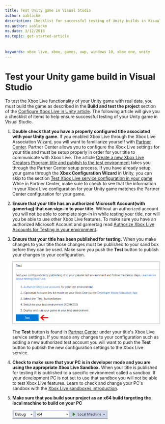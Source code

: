 ```yaml
---
title: Test Unity game in Visual Studio
author: aablackm
description: Checklist for successful testing of Unity builds in Visual Studio.  
ms.author: aablackm
ms.date: 3/12/2018
ms.topic: get-started-article


keywords: xbox live, xbox, games, uwp, windows 10, xbox one, unity
---
```

# Test your Unity game build in Visual Studio

To test the Xbox Live functionality of your Unity game with real data, you must build the game as described in the **Build and test the project** section of the [Configure Xbox Live in Unity article](configure-xbox-live-in-unity.md). The following article will give you a checklist of items to help ensure successful testing of your Unity game in Visual Studio.

1. **Double check that you have a properly configured title associated with your Unity game.**
    If you enabled Xbox Live through the Xbox Live Association Wizard, you will want to familiarize yourself with [Partner Center](https://partner.microsoft.com/dashboard). Partner Center allows you to configure the Xbox Live settings for your title and must be setup properly in order for your title to communicate with Xbox Live. The article [Create a new Xbox Live Creators Program title and publish to the test environment](create-and-test-a-new-creators-title.md) takes you through the Partner Center setup process. If you have already setup your game through the **Xbox Configuration Wizard** in Unity, you can skip to the section [Test Xbox Live service configuration in your game](create-and-test-a-new-creators-title.md#test-xbox-live-service-configuration-in-your-game). While in Partner Center, make sure to check to see that the information in your Xbox Live configuration for your Unity game matches the Partner Center configuration for your game.

2. **Ensure that your title has an authorized Microsoft Account(with gamertag) that can sign-in to your title.**
    Without an authorized account you will not be able to complete sign-in in while testing your title, nor will you be able to use other Xbox Live features. To make sure you have an authorized Microsoft Account and gamertag read [Authorize Xbox Live Accounts for Testing in your environment](authorize-xbox-live-accounts.md).

3. **Ensure that your title has been published for testing.**
    When you make changes to your title those changes must be published to your sand box before they can be used. Make sure you push the **Test** button to publish your changes to your configuration.

    ![Publish for test image](../images/creators_udc/creators_udc_xboxlive_config_test.png)

    The **Test** button is found in [Partner Center](https://partner.microsoft.com/dashboard) under your title's Xbox Live service settings. If you made any changes to your configuration such as adding a new authorized test account you will want to push the **Test** button to publish the new configuration settings to the Xbox Live service.

4. **Check to make sure that your PC is in developer mode and you are using the appropriate Xbox Live Sandbox.**
    When your title is published for testing it is published to a specific environment called a sandbox. If your development PC is not set to use that sandbox you will not be able to test Xbox Live features. Learn to check and change your PC's sandbox with the [Xbox Live sandboxes introduction](xbox-live-sandboxes-creators.md).

5. **Make sure that you build your project as an x64 build targeting the local machine to build on your PC**

    ![build settings](../images/unity/get-started-with-creators/vsBuildSettings.JPG)
